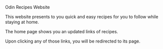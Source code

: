 Odin Recipes Website

This website presents to you quick and easy recipes for you to follow while staying at home.

The home page shows you an updated links of recipes.

Upon clicking any of those links, you will be redirected to its page.